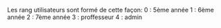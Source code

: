 Les rang utilisateurs sont formé de cette façon:
0 : 5ème année
1 : 6ème année
2 : 7ème année
3 : proffesseur
4 : admin